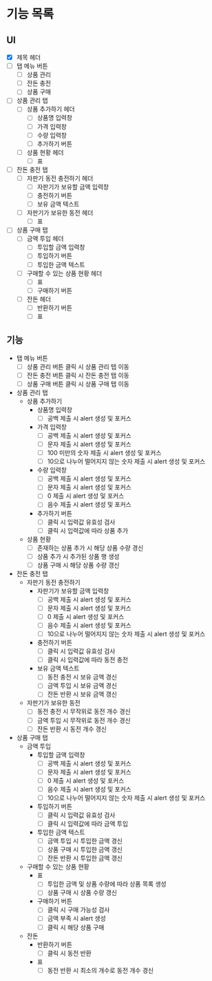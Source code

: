# 기능 목록

## UI

- [x] 제목 헤더
- [ ] 탭 메뉴 버튼
  - [ ] 상품 관리
  - [ ] 잔돈 충전
  - [ ] 상품 구매
- [ ] 상품 관리 탭
  - [ ] 상품 추가하기 헤더
    - [ ] 상품명 입력창
    - [ ] 가격 입력창
    - [ ] 수량 입력창
    - [ ] 추가하기 버튼
  - [ ] 상품 현황 헤더
    - [ ] 표
- [ ] 잔돈 충전 탭
  - [ ] 자판기 동전 충전하기 헤더
    - [ ] 자판기가 보유할 금액 입력창
    - [ ] 충전하기 버튼
    - [ ] 보유 금액 텍스트
  - [ ] 자판기가 보유한 동전 헤더
    - [ ] 표
- [ ] 상품 구매 탭
  - [ ] 금액 투입 헤더
    - [ ] 투입할 금액 입력창
    - [ ] 투입하기 버튼
    - [ ] 투입한 금액 텍스트
  - [ ] 구매할 수 있는 상품 현황 헤더
    - [ ] 표
    - [ ] 구매하기 버튼
  - [ ] 잔돈 헤더
    - [ ] 반환하기 버튼
    - [ ] 표

## 기능

- 탭 메뉴 버튼
  - [ ] 상품 관리 버튼 클릭 시 상품 관리 탭 이동
  - [ ] 잔돈 충전 버튼 클릭 시 잔돈 충전 탭 이동
  - [ ] 상품 구매 버튼 클릭 시 상품 구매 탭 이동
- 상품 관리 탭
  - 상품 추가하기
    - 상품명 입력창
      - [ ] 공백 제출 시 alert 생성 및 포커스
    - 가격 입력창
      - [ ] 공백 제출 시 alert 생성 및 포커스
      - [ ] 문자 제출 시 alert 생성 및 포커스
      - [ ] 100 미만의 숫자 제출 시 alert 생성 및 포커스
      - [ ] 10으로 나누어 떨어지지 않는 숫자 제출 시 alert 생성 및 포커스
    - 수량 입력창
      - [ ] 공백 제출 시 alert 생성 및 포커스
      - [ ] 문자 제출 시 alert 생성 및 포커스
      - [ ] 0 제출 시 alert 생성 및 포커스
      - [ ] 음수 제출 시 alert 생성 및 포커스
    - 추가하기 버튼
      - [ ] 클릭 시 입력값 유효성 검사
      - [ ] 클릭 시 입력값에 따라 상품 추가
  - 상품 현황
    - [ ] 존재하는 상품 추가 시 해당 상품 수량 경신
    - [ ] 상품 추가 시 추가된 상품 행 생성
    - [ ] 상품 구매 시 해당 상품 수량 갱신
- 잔돈 충전 탭
  - 자판기 동전 충전하기
    - 자판기가 보유할 금액 입력창
      - [ ] 공백 제출 시 alert 생성 및 포커스
      - [ ] 문자 제출 시 alert 생성 및 포커스
      - [ ] 0 제출 시 alert 생성 및 포커스
      - [ ] 음수 제출 시 alert 생성 및 포커스
      - [ ] 10으로 나누어 떨어지지 않는 숫자 제출 시 alert 생성 및 포커스
    - 충전하기 버튼
      - [ ] 클릭 시 입력값 유효성 검사
      - [ ] 클릭 시 입력값에 따라 동전 충전
    - 보유 금액 텍스트
      - [ ] 동전 충전 시 보유 금액 경신
      - [ ] 금액 투입 시 보유 금액 경신
      - [ ] 잔돈 반환 시 보유 금액 갱신
  - 자판기가 보유한 동전
    - [ ] 동전 충전 시 무작위로 동전 개수 경신
    - [ ] 금액 투입 시 무작위로 동전 개수 경신
    - [ ] 잔돈 반환 시 동전 개수 갱신
- 상품 구매 탭
  - 금액 투입
    - 투입할 금액 입력창
      - [ ] 공백 제출 시 alert 생성 및 포커스
      - [ ] 문자 제출 시 alert 생성 및 포커스
      - [ ] 0 제출 시 alert 생성 및 포커스
      - [ ] 음수 제출 시 alert 생성 및 포커스
      - [ ] 10으로 나누어 떨어지지 않는 숫자 제출 시 alert 생성 및 포커스
    - 투입하기 버튼
      - [ ] 클릭 시 입력값 유효성 검사
      - [ ] 클릭 시 입력값에 따라 금액 투입
    - 투입한 금액 텍스트
      - [ ] 금액 투입 시 투입한 금액 경신
      - [ ] 상품 구매 시 투입한 금액 갱신
      - [ ] 잔돈 반환 시 투입한 금액 갱신
  - 구매할 수 있는 상품 현황
    - 표
      - [ ] 투입한 금액 및 상품 수량에 따라 상품 목록 생성
      - [ ] 상품 구매 시 상품 수량 갱신
    - 구매하기 버튼
      - [ ] 클릭 시 구매 가능성 검사
      - [ ] 금액 부족 시 alert 생성
      - [ ] 클릭 시 해당 상품 구매
  - 잔돈
    - 반환하기 버튼
      - [ ] 클릭 시 동전 반환
    - 표
      - [ ] 동전 반환 시 최소의 개수로 동전 개수 경신
